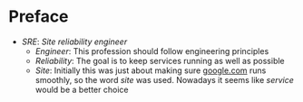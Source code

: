 # Preface

- *SRE*: *Site reliability engineer*
    - *Engineer*: This profession should follow engineering principles
    - *Reliability*: The goal is to keep services running as well as possible
    - *Site*: Initially this was just about making sure [google.com](http://google.com) runs smoothly, so the word *site* was used. Nowadays it seems like *service* would be a better choice
